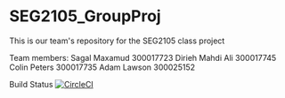 # SEG2105_GroupProj
This is our team's repository for the SEG2105 class project

Team members:
Sagal Maxamud       300017723
Dirieh Mahdi Ali    300017745
Colin Peters		300017735
Adam Lawson 300025152

Build Status [![CircleCI](https://circleci.com/gh/s-glmxmd/SEG2105_GroupProj/tree/master.svg?style=svg&circle-token=9c70aa58dd7eeeec8724038575233226a202cd7e)](https://circleci.com/gh/s-glmxmd/SEG2105_GroupProj/tree/master)

